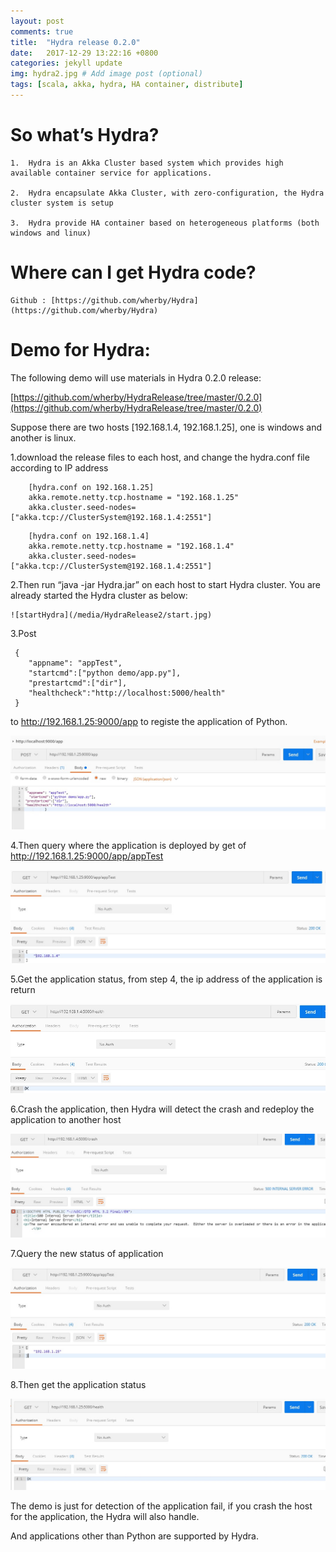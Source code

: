 ```yaml
---
layout: post
comments: true
title:  "Hydra release 0.2.0"
date:   2017-12-29 13:22:16 +0800
categories: jekyll update
img: hydra2.jpg # Add image post (optional)
tags: [scala, akka, hydra, HA container, distribute]
---
```


# So what’s Hydra?

    1.  Hydra is an Akka Cluster based system which provides high available container service for applications.

    2.  Hydra encapsulate Akka Cluster, with zero-configuration, the Hydra cluster system is setup

    3.  Hydra provide HA container based on heterogeneous platforms (both windows and linux)

# Where can I get Hydra code?

    Github : [https://github.com/wherby/Hydra](https://github.com/wherby/Hydra)

# Demo for Hydra:

The following demo will use materials in Hydra 0.2.0 release: 

[https://github.com/wherby/HydraRelease/tree/master/0.2.0](https://github.com/wherby/HydraRelease/tree/master/0.2.0)

Suppose there are two hosts [192.168.1.4, 192.168.1.25], one is windows and another is linux.

1.download the release files to each host, and change the hydra.conf file according to IP address

```
    [hydra.conf on 192.168.1.25]
    akka.remote.netty.tcp.hostname = "192.168.1.25" 
    akka.cluster.seed-nodes=["akka.tcp://ClusterSystem@192.168.1.4:2551"]
```

```
    [hydra.conf on 192.168.1.4]
    akka.remote.netty.tcp.hostname = "192.168.1.4"
    akka.cluster.seed-nodes=["akka.tcp://ClusterSystem@192.168.1.4:2551"]
```

2.Then run “java -jar Hydra.jar” on each host to start Hydra cluster. You are already started the Hydra cluster as below:

    ![startHydra](/media/HydraRelease2/start.jpg)

3.Post 

```
 {
    "appname": "appTest",
    "startcmd":["python demo/app.py"],
    "prestartcmd":["dir"],
    "healthcheck":"http://localhost:5000/health"
 } 
```
to http://192.168.1.25:9000/app to registe the application of Python.

![register](/media/HydraRelease2/register.jpg)

4.Then query where the application is deployed by get of http://192.168.1.25:9000/app/appTest 

![query](/media/HydraRelease2/query.jpg)

5.Get the application status, from step 4, the ip address of the application is return

![health](/media/HydraRelease2/health.jpg)

6.Crash the application, then Hydra will detect the crash and redeploy the application to another host

![crash](/media/HydraRelease2/crash.jpg)

7.Query the new status of application

![requery](/media/HydraRelease2/requery.jpg)

8.Then get the application status 

![reget](/media/HydraRelease2/reget.jpg)


The demo is just for detection of the application fail, if you crash the host for the application, the Hydra will also handle.

And applications other than Python are supported by Hydra.  

[jekyll-docs]: https://jekyllrb.com/docs/home
[jekyll-gh]:   https://github.com/jekyll/jekyll
[jekyll-talk]: https://talk.jekyllrb.com/
